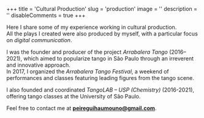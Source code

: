 +++ 
title = 'Cultural Production' 
slug = 'production' 
image = '' 
description = '' 
disableComments = true 
+++

Here I share some of my experience working in cultural production.  
All the plays I created were also produced by myself, with a particular focus on *digital communication*.  

I was the founder and producer of the project *Arrabalera Tango* (2016–2021), which aimed to popularize tango in São Paulo through an irreverent and innovative approach.  
In 2017, I organized the *Arrabalera Tango Festival*, a weekend of performances and classes featuring leading figures from the tango scene.  

I also founded and coordinated *TangoLAB – USP (Chemistry)* (2016-2021), offering tango classes at the University of São Paulo.  

Feel free to contact me at **peireguihaumouno@gmail.com**.
